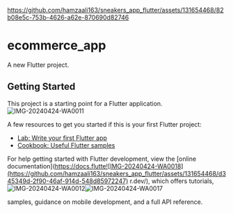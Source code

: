 
https://github.com/hamzaali163/sneakers_app_flutter/assets/131654468/82b08e5c-753b-4626-a62e-870690d82746
# ecommerce_app

A new Flutter project.

## Getting Started

This project is a starting point for a Flutter application.
![IMG-20240424-WA0011](https://github.com/hamzaali163/sneakers_app_flutter/assets/131654468/f2c1fb7f-4c15-49d5-88d1-e6e680e4ed28)

A few resources to get you started if this is your first Flutter project:

- [Lab: Write your first Flutter app](https://docs.flutter.dev/get-started/codelab)
- [Cookbook: Useful Flutter samples](https://docs.flutter.dev/cookbook)

For help getting started with Flutter development, view the
[online documentation](https://docs.flutte![IMG-20240424-WA0018](https://github.com/hamzaali163/sneakers_app_flutter/assets/131654468/d345349d-2f90-46af-914d-548d85972247)
r.dev/), which offers tutorials,![IMG-20240424-WA0012](https://github.com/hamzaali163/sneakers_app_flutter/assets/131654468/b091ada7-c658-4bdf-9af4-0b61e1ac29a2)![IMG-20240424-WA0017](https://github.com/hamzaali163/sneakers_app_flutter/assets/131654468/cd44a528-9a9c-4a2c-96ab-bb7ac748f85b)


samples, guidance on mobile development, and a full API reference.
